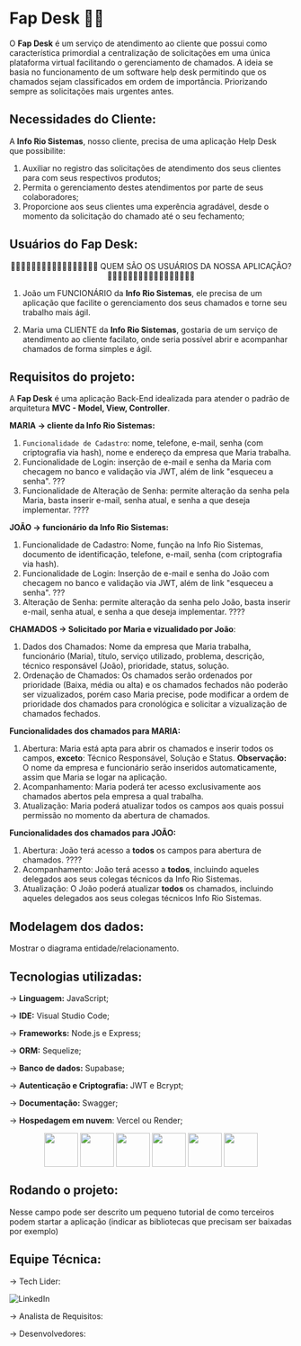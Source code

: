 # Fap Desk 👩‍💻
O **Fap Desk** é um serviço de atendimento ao cliente que possui como característica primordial a centralização de solicitações em uma única plataforma virtual facilitando o gerenciamento de chamados. 
A ideia se basia no funcionamento de um software help desk permitindo que os chamados sejam classificados em ordem de importância. Priorizando sempre as solicitações mais urgentes antes.

## Necessidades do Cliente:
A **Info Rio Sistemas**, nosso cliente, precisa de uma aplicação Help Desk que possibilite:
1) Auxiliar no registro das solicitações de atendimento dos seus clientes para com seus respectivos produtos;
2) Permita o gerenciamento destes atendimentos por parte de seus colaboradores;
3) Proporcione aos seus clientes uma experência agradável, desde o momento da solicitação do chamado até o seu fechamento;
   
## Usuários do Fap Desk: 
<div align="middle">
🙎‍♀️🙎🏻‍♀️🙎🏼‍♀️🙎🏽‍♀️🙎🏾‍♀️🙎🏿‍♀️  QUEM SÃO OS USUÁRIOS DA NOSSA APLICAÇÃO? 🙎‍♂️🙎🏻‍♂️🙎🏼‍♂️🙎🏽‍♂️🙎🏾‍♂️🙎🏿‍♂️ 
</div>



1) João um FUNCIONÁRIO da **Info Rio Sistemas**, ele precisa de um aplicação que facilite o gerenciamento dos seus chamados e torne seu trabalho mais ágil.
   
2) Maria uma CLIENTE da **Info Rio Sistemas**, gostaria de um serviço de atendimento ao cliente facilato, onde seria possível abrir e acompanhar chamados de forma simples e ágil.

## Requisitos do projeto: 

A **Fap Desk** é uma aplicação Back-End idealizada para atender o padrão de arquitetura **MVC - Model, View, Controller**.

**MARIA -> cliente da Info Rio Sistemas:**
1) `Funcionalidade de Cadastro`: nome, telefone, e-mail, senha (com criptografia via hash), nome e endereço da empresa que Maria trabalha. 
2) Funcionalidade de Login: inserção de e-mail e senha da Maria com checagem no banco e validação via JWT, além de link "esqueceu a senha". ???
3) Funcionalidade de Alteração de Senha: permite alteração da senha pela Maria, basta inserir e-mail, senha atual, e senha a que deseja implementar. ????

**JOÃO -> funcionário da Info Rio Sistemas:**
1) Funcionalidade de Cadastro: Nome, função na Info Rio Sistemas, documento de identificação, telefone, e-mail, senha (com criptografia via hash).
2) Funcionalidade de Login: Inserção de e-mail e senha do João com checagem no banco e validação via JWT, além de link "esqueceu a senha". ???
3) Alteração de Senha: permite alteração da senha pelo João, basta inserir e-mail, senha atual, e senha a que deseja implementar. ????

**CHAMADOS -> Solicitado por Maria e vizualidado por João**: 
1) Dados dos Chamados: Nome da empresa que Maria trabalha, funcionário (Maria), título, serviço utilizado, problema, descrição, técnico responsável (João), prioridade, status, solução. 
2) Ordenação de Chamados: Os chamados serão ordenados por prioridade (Baixa, média ou alta) e os chamados fechados não poderão ser vizualizados, porém caso Maria precise, pode modificar a ordem de prioridade dos chamados para cronológica e solicitar a vizualização de chamados fechados.

**Funcionalidades dos chamados para MARIA:**
1) Abertura: Maria está apta para abrir os chamados e inserir todos os campos, **exceto**: Técnico Responsável, Solução e Status.
**Observação:** O nome da empresa e funcionário serão inseridos automaticamente, assim que Maria se logar na aplicação. 
2) Acompanhamento: Maria poderá ter acesso exclusivamente aos chamados abertos pela empresa a qual trabalha. 
3) Atualização: Maria poderá atualizar todos os campos aos quais possui permissão no momento da abertura de chamados.

**Funcionalidades dos chamados para JOÃO:**
1) Abertura: João terá acesso a **todos** os campos para abertura de chamados.  ????
2) Acompanhamento: João terá acesso a **todos**, incluindo aqueles delegados aos seus colegas técnicos da Info Rio Sistemas. 
3) Atualização: O João poderá atualizar **todos** os chamados, incluindo aqueles delegados aos seus colegas técnicos Info Rio Sistemas. 

## Modelagem dos dados: 
Mostrar o diagrama entidade/relacionamento.

## Tecnologias utilizadas:  

-> **Linguagem:** JavaScript;

-> **IDE:** Visual Studio Code;

-> **Frameworks:** Node.js e Express;

-> **ORM:** Sequelize;

-> **Banco de dados:** Supabase;

-> **Autenticação e Criptografia:** JWT e Bcrypt;

-> **Documentação:** Swagger;

-> **Hospedagem em nuvem**: Vercel ou Render;

<div align="middle">
  
<img align="middle" src="https://cdn.jsdelivr.net/gh/devicons/devicon/icons/javascript/javascript-original.svg" width="60" height="60" />
<img align="middle" src="https://cdn.jsdelivr.net/gh/devicons/devicon/icons/nodejs/nodejs-original-wordmark.svg" width="60" height="60"/>
<img align="middle" src="https://cdn.jsdelivr.net/gh/devicons/devicon/icons/express/express-original.svg" width="60" height="60"/>
<img align="middle" src="https://cdn.jsdelivr.net/gh/devicons/devicon/icons/mysql/mysql-original.svg" width="60" height="60"/>
<img align="middle" src="https://cdn.jsdelivr.net/gh/devicons/devicon/icons/postgresql/postgresql-original.svg" width="60" height="60" />
<img align="middle" src="https://cdn.jsdelivr.net/gh/devicons/devicon/icons/vscode/vscode-original.svg" width="60" height="60" />

</div>

## Rodando o projeto: 
Nesse campo pode ser descrito um pequeno tutorial de como terceiros podem startar a aplicação (indicar as bibliotecas que precisam ser baixadas por exemplo)

## Equipe Técnica:

-> Tech Lider:

![LinkedIn](https://img.shields.io/badge/LinkedIn-000?style=for-the-badge&logo=linkedin&logoColor=0E76A8)

-> Analista de Requisitos:

-> Desenvolvedores:



